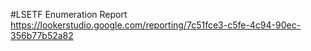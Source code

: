 #LSETF Enumeration Report
https://lookerstudio.google.com/reporting/7c51fce3-c5fe-4c94-90ec-356b77b52a82
